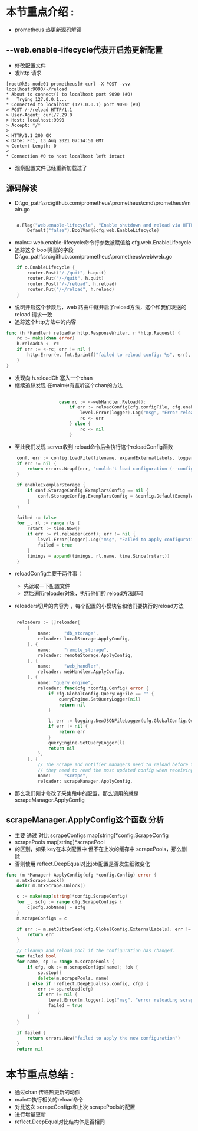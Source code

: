 # 本节重点介绍 :

- prometheus 热更新源码解读

## --web.enable-lifecycle代表开启热更新配置

- 修改配置文件
- 发http 请求

```shell
[root@k8s-node01 prometheus]# curl -X POST -vvv  localhost:9090/-/reload     
* About to connect() to localhost port 9090 (#0)
*   Trying 127.0.0.1...
* Connected to localhost (127.0.0.1) port 9090 (#0)
> POST /-/reload HTTP/1.1
> User-Agent: curl/7.29.0
> Host: localhost:9090
> Accept: */*
> 
< HTTP/1.1 200 OK
< Date: Fri, 13 Aug 2021 07:14:51 GMT
< Content-Length: 0
< 
* Connection #0 to host localhost left intact
```

- 观察配置文件已经重新加载过了

## 源码解读

- D:\go_path\src\github.com\prometheus\prometheus\cmd\prometheus\main.go

```go

	a.Flag("web.enable-lifecycle", "Enable shutdown and reload via HTTP request.").
		Default("false").BoolVar(&cfg.web.EnableLifecycle)
```

- main中 web.enable-lifecycle命令行参数被赋值给 cfg.web.EnableLifecycle
- 追踪这个 bool类型的字段 D:\go_path\src\github.com\prometheus\prometheus\web\web.go

```go
	if o.EnableLifecycle {
		router.Post("/-/quit", h.quit)
		router.Put("/-/quit", h.quit)
		router.Post("/-/reload", h.reload)
		router.Put("/-/reload", h.reload)
    }
```

- 说明开启这个参数后，web 路由中就开启了reload方法，这个和我们发送的 reload 请求一致
- 追踪这个http方法中的内容

```go
func (h *Handler) reload(w http.ResponseWriter, r *http.Request) {
	rc := make(chan error)
	h.reloadCh <- rc
	if err := <-rc; err != nil {
		http.Error(w, fmt.Sprintf("failed to reload config: %s", err), http.StatusInternalServerError)
	}
}
```

- 发现向 h.reloadCh 塞入一个chan
- 继续追踪发现  在main中有监听这个chan的方法

```go
 
					case rc := <-webHandler.Reload():
						if err := reloadConfig(cfg.configFile, cfg.enableExpandExternalLabels, cfg.tsdb.EnableExemplarStorage, logger, noStepSubqueryInterval, reloaders...); err != nil {
							level.Error(logger).Log("msg", "Error reloading config", "err", err)
							rc <- err
						} else {
							rc <- nil
						}
```

- 至此我们发现 server收到 reload命令后会执行这个reloadConfig函数

```go
	conf, err := config.LoadFile(filename, expandExternalLabels, logger)
	if err != nil {
		return errors.Wrapf(err, "couldn't load configuration (--config.file=%q)", filename)
	}

	if enableExemplarStorage {
		if conf.StorageConfig.ExemplarsConfig == nil {
			conf.StorageConfig.ExemplarsConfig = &config.DefaultExemplarsConfig
		}
	}

	failed := false
	for _, rl := range rls {
		rstart := time.Now()
		if err := rl.reloader(conf); err != nil {
			level.Error(logger).Log("msg", "Failed to apply configuration", "err", err)
			failed = true
		}
		timings = append(timings, rl.name, time.Since(rstart))
	}
```

- reloadConfig主要干两件事：

  - 先读取一下配置文件
  - 然后遍历reloader对象，执行他们的 reload方法即可
- reloaders切片的内容为 ，每个配置的小模块名和他们要执行的reload方法

```go

	reloaders := []reloader{
		{
			name:     "db_storage",
			reloader: localStorage.ApplyConfig,
		}, {
			name:     "remote_storage",
			reloader: remoteStorage.ApplyConfig,
		}, {
			name:     "web_handler",
			reloader: webHandler.ApplyConfig,
		}, {
			name: "query_engine",
			reloader: func(cfg *config.Config) error {
				if cfg.GlobalConfig.QueryLogFile == "" {
					queryEngine.SetQueryLogger(nil)
					return nil
				}

				l, err := logging.NewJSONFileLogger(cfg.GlobalConfig.QueryLogFile)
				if err != nil {
					return err
				}
				queryEngine.SetQueryLogger(l)
				return nil
			},
		}, {
			// The Scrape and notifier managers need to reload before the Discovery manager as
			// they need to read the most updated config when receiving the new targets list.
			name:     "scrape",
			reloader: scrapeManager.ApplyConfig,
```

- 那么我们刚才修改了采集段中的配置，那么调用的就是 scrapeManager.ApplyConfig

## scrapeManager.ApplyConfig这个函数 分析

- 主要 通过 对比 	scrapeConfigs map[string]*config.ScrapeConfig
- scrapePools   map[string]*scrapePool
- 的区别，如果 key在本次配置中 但不在上次的缓存中 scrapePools，那么删除
- 否则使用 reflect.DeepEqual对比job配置是否发生细微变化

```go
func (m *Manager) ApplyConfig(cfg *config.Config) error {
	m.mtxScrape.Lock()
	defer m.mtxScrape.Unlock()

	c := make(map[string]*config.ScrapeConfig)
	for _, scfg := range cfg.ScrapeConfigs {
		c[scfg.JobName] = scfg
	}
	m.scrapeConfigs = c

	if err := m.setJitterSeed(cfg.GlobalConfig.ExternalLabels); err != nil {
		return err
	}

	// Cleanup and reload pool if the configuration has changed.
	var failed bool
	for name, sp := range m.scrapePools {
		if cfg, ok := m.scrapeConfigs[name]; !ok {
			sp.stop()
			delete(m.scrapePools, name)
		} else if !reflect.DeepEqual(sp.config, cfg) {
			err := sp.reload(cfg)
			if err != nil {
				level.Error(m.logger).Log("msg", "error reloading scrape pool", "err", err, "scrape_pool", name)
				failed = true
			}
		}
	}

	if failed {
		return errors.New("failed to apply the new configuration")
	}
	return nil
```

# 本节重点总结 :

- 通过chan 传递热更新的动作
- main中执行相关的reload命令
- 对比这次 scrapeConfigs和上次 scrapePools的配置
- 进行增量更新
- reflect.DeepEqual对比结构体是否相同